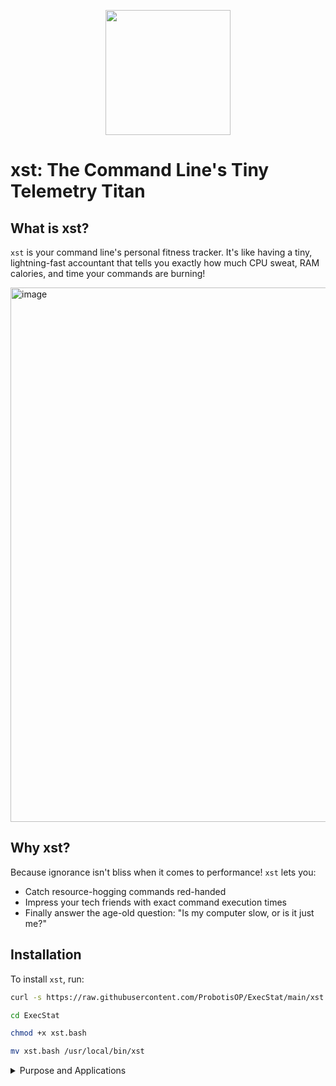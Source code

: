 <p align="center">
  <img src="https://github.com/user-attachments/assets/54f8808b-c6c0-4011-b96c-8400670a16c4"  height=200 width=200/>
</p>


# xst: The Command Line's Tiny Telemetry Titan

## What is xst?

`xst` is your command line's personal fitness tracker. It's like having a tiny, lightning-fast accountant that tells you exactly how much CPU sweat, RAM calories, and time your commands are burning!

<img width="855" alt="image" src="https://github.com/user-attachments/assets/4843918d-5024-4c00-aec2-c13f33cdc101">

## Why xst?

Because ignorance isn't bliss when it comes to performance! `xst` lets you:

- Catch resource-hogging commands red-handed
- Impress your tech friends with exact command execution times
- Finally answer the age-old question: "Is my computer slow, or is it just me?"

## Installation

To install `xst`, run:

```bash
curl -s https://raw.githubusercontent.com/ProbotisOP/ExecStat/main/xst.bash | bash

cd ExecStat 

chmod +x xst.bash

mv xst.bash /usr/local/bin/xst 
```

<details>
 <summary> Purpose and Applications </summary>
  
`xst` is a versatile tool that enhances productivity across various tech domains:

### 1. Software Development
Optimize your code and build processes:
```bash
# Measure compilation time
gcc -O2 src/*.c -o myapp | xst

# Profile test suite execution
python -m pytest tests/ | xst

# Analyze build time
make | xst

# Measure database query performance
mysql -e "SELECT * FROM users" | xst

# Measure file system operations
cp -r /path/to/source /path/to/destination | xst

```

### 2. DevOps and System Administration

Monitor resource usage of critical operations:
```bash
# Analyze database backup performance
 pg_dump mydatabase | gzip > backup.gz | xst 

# Measure system update resource usage
 sudo apt update && sudo apt upgrade -y | xst 

 ```

 ### 3 CICD Pieplines

Track the performance of your CI/CD pipelines:

```bash
# Measure Docker build time
docker build . | xst

# Measure Kubernetes deployment time
kubectl apply -f deployment.yaml | xst

# Measure Helm chart installation time
helm install mychart | xst

```

### 4 Web Development and API Testing

```bash
# Measure API response times
curl -X POST https://api.example.com/data -d '{"key":"value"}' | xst

# Profile server-side rendering
node server.js & sleep 2 && ab -n 1000 -c 10 http://localhost:3000/ | xst

```
</details>
